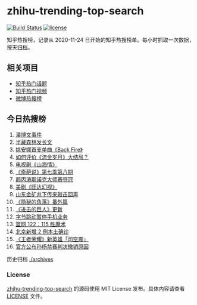 # zhihu-trending-top-search

[![Build Status](https://github.com/justjavac/zhihu-trending-top-search/workflows/ci/badge.svg?branch=main)](https://github.com/justjavac/zhihu-trending-top-search/actions)
[![license](https://img.shields.io/github/license/justjavac/zhihu-trending-top-search)](https://github.com/justjavac/zhihu-trending-top-search/blob/main/LICENSE)

知乎热搜榜，记录从 2020-11-24 日开始的知乎热搜榜单。每小时抓取一次数据，按天[归档](./archives)。

## 相关项目

- [知乎热门话题](https://github.com/justjavac/zhihu-trending-hot-questions)
- [知乎热门视频](https://github.com/justjavac/zhihu-trending-hot-video)
- [微博热搜榜](https://github.com/justjavac/weibo-trending-hot-search)

## 今日热搜榜

<!-- BEGIN -->
<!-- 最后更新时间 Mon Jan 18 2021 14:27:12 GMT+0800 (CST) -->
1. [潘博文事件](https://www.zhihu.com/search?q=潘博文事件)
1. [半藏森林发长文](https://www.zhihu.com/search?q=半藏森林)
1. [姚安娜首支单曲《Back Fire》](https://www.zhihu.com/search?q=姚安娜)
1. [如何评价《流金岁月》大结局？](https://www.zhihu.com/search?q=流金岁月)
1. [电视剧《山海情》](https://www.zhihu.com/search?q=山海情)
1. [《奇葩说》第七季第八期](https://www.zhihu.com/search?q=奇葩说)
1. [颜丙涛斯诺克大师赛夺冠](https://www.zhihu.com/search?q=颜丙涛)
1. [美剧《旺达幻视》](https://www.zhihu.com/search?q=旺达幻视)
1. [山东金矿井下传来敲击回声](https://www.zhihu.com/search?q=金矿事故)
1. [《隐秘的角落》番外篇](https://www.zhihu.com/search?q=隐秘的角落)
1. [《进击的巨人》更新](https://www.zhihu.com/search?q=进击的巨人最终季)
1. [字节跳动暂停手机业务](https://www.zhihu.com/search?q=字节跳动)
1. [篮网 122：115 胜魔术](https://www.zhihu.com/search?q=哈登)
1. [北京新增 2 例本土确诊](https://www.zhihu.com/search?q=北京新增)
1. [《王者荣耀》新英雄「司空震」](https://www.zhihu.com/search?q=司空震)
1. [官方公布孙杨禁赛判决撤销原因](https://www.zhihu.com/search?q=孙杨)
<!-- END -->

历史归档 [./archives](./archives)

### License

[zhihu-trending-top-search](https://github.com/justjavac/zhihu-trending-top-search) 的源码使用 MIT License 发布。具体内容请查看 [LICENSE](./LICENSE) 文件。
